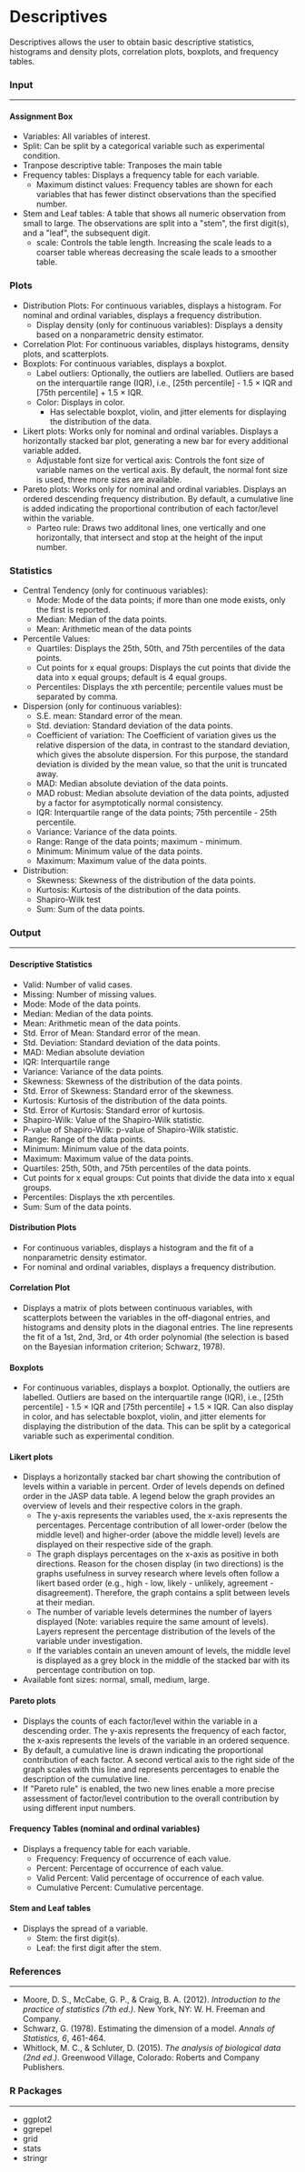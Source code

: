Descriptives
===

Descriptives allows the user to obtain basic descriptive statistics, histograms and density plots, correlation plots, boxplots, and frequency tables.

### Input
-------

#### Assignment Box 
- Variables: All variables of interest.
- Split: Can be split by a categorical variable such as experimental condition.
- Tranpose descriptive table: Tranposes the main table
- Frequency tables: Displays a frequency table for each variable.
  - Maximum distinct values: Frequency tables are shown for each variables that has fewer distinct observations than the specified number.
- Stem and Leaf tables: A table that shows all numeric observation from small to large. The observations are split into a "stem", the first digit(s), and a "leaf", the subsequent digit.
  - scale: Controls the table length. Increasing the scale leads to a coarser table whereas decreasing the scale leads to a smoother table.

### Plots
- Distribution Plots: For continuous variables, displays a histogram. For nominal and ordinal variables, displays a frequency distribution.
  - Display density (only for continuous variables): Displays a density based on a nonparametric density estimator.
- Correlation Plot: For continuous variables, displays histograms, density plots, and scatterplots.
- Boxplots: For continuous variables, displays a boxplot.
  - Label outliers: Optionally, the outliers are labelled. Outliers are based on the interquartile range (IQR), i.e., [25th percentile] - 1.5 × IQR and [75th percentile] + 1.5 × IQR.
  - Color: Displays in color.
    - Has selectable boxplot, violin, and jitter elements for displaying the distribution of the data.
- Likert plots: Works only for nominal and ordinal variables. Displays a horizontally stacked bar plot, generating a new bar for every additional variable added.
  - Adjustable font size for vertical axis: Controls the font size of variable names on the vertical axis. By default, the normal font size is used, three more sizes are available.
- Pareto plots: Works only for nominal and ordinal variables. Displays an ordered descending frequency distribution. By default, a cumulative line is added indicating the proportional contribution of each factor/level within the variable.
  - Parteo rule: Draws two additonal lines, one vertically and one horizontally, that intersect and stop at the height of the input number.

### Statistics
- Central Tendency (only for continuous variables):
  - Mode: Mode of the data points; if more than one mode exists, only the first is reported.
  - Median: Median of the data points.
  - Mean: Arithmetic mean of the data points
- Percentile Values:
  - Quartiles: Displays the 25th, 50th, and 75th percentiles of the data points.
  - Cut points for x equal groups: Displays the cut points that divide the data into x equal groups; default is 4 equal groups.
  - Percentiles: Displays the xth percentile; percentile values must be separated by comma.
- Dispersion (only for continuous variables):
  - S.E. mean: Standard error of the mean.
  - Std. deviation: Standard deviation of the data points.
  - Coefficient of variation: The Coefficient of variation gives us the relative dispersion of the data, in contrast to the standard deviation, which gives the absolute dispersion. For this purpose, the standard deviation is divided by the mean value, so that the unit is truncated away.
  - MAD: Median absolute deviation of the data points.
  - MAD robust: Median absolute deviation of the data points, adjusted by a factor for asymptotically normal consistency.
  - IQR: Interquartile range of the data points; 75th percentile - 25th percentile.
  - Variance: Variance of the data points.
  - Range: Range of the data points; maximum - minimum.
  - Minimum: Minimum value of the data points.
  - Maximum: Maximum value of the data points. 
- Distribution:
  - Skewness: Skewness of the distribution of the data points.
  - Kurtosis: Kurtosis of the distribution of the data points.
  - Shapiro-Wilk test
  - Sum: Sum of the data points.

### Output
-------
#### Descriptive Statistics
- Valid: Number of valid cases.
- Missing: Number of missing values.
- Mode: Mode of the data points.
- Median: Median of the data points.
- Mean: Arithmetic mean of the data points.
- Std. Error of Mean: Standard error of the mean.
- Std. Deviation: Standard deviation of the data points.
- MAD: Median absolute deviation
- IQR: Interquartile range
- Variance: Variance of the data points.
- Skewness: Skewness of the distribution of the data points.
- Std. Error of Skewness: Standard error of the skewness.
- Kurtosis: Kurtosis of the distribution of the data points.
- Std. Error of Kurtosis: Standard error of kurtosis.
- Shapiro-Wilk: Value of the Shapiro-Wilk statistic.
- P-value of Shapiro-Wilk: p-value of Shapiro-Wilk statistic.
- Range: Range of the data points.
- Minimum: Minimum value of the data points.
- Maximum: Maximum value of the data points.
- Quartiles: 25th, 50th, and 75th percentiles of the data points.
- Cut points for x equal groups: Cut points that divide the data into x equal groups.
- Percentiles: Displays the xth percentiles.
- Sum: Sum of the data points.

#### Distribution Plots
- For continuous variables, displays a histogram and the fit of a nonparametric density estimator.
- For nominal and ordinal variables, displays a frequency distribution.

#### Correlation Plot
- Displays a matrix of plots between continuous variables, with scatterplots between the variables in the off-diagonal entries, and histograms and density plots in the diagonal entries.
 The line represents the fit of a 1st, 2nd, 3rd, or 4th order polynomial (the selection is based on the Bayesian information criterion; Schwarz, 1978).

#### Boxplots
- For continuous variables, displays a boxplot. Optionally, the outliers are labelled. Outliers are based on the interquartile range (IQR), i.e., [25th percentile] - 1.5 × IQR and [75th percentile] + 1.5 × IQR. Can also display in color, and has selectable boxplot, violin, and jitter elements for displaying the distribution of the data. This can be split by a categorical variable such as experimental condition.

#### Likert plots
- Displays a horizontally stacked bar chart showing the contribution of levels within a variable in percent. Order of levels depends on defined order in the JASP data table. A legend below the graph provides an overview of levels and their respective colors in the graph.
  - The y-axis represents the variables used, the x-axis represents the percentages. Percentage contribution of all lower-order (below the middle level) and higher-order (above the middle level) levels are displayed on their respective side of the graph.
  - The graph displays percentages on the x-axis as positive in both directions. Reason for the chosen display (in two directions) is the graphs usefulness in survey research where levels often follow a likert based order (e.g., high - low, likely - unlikely, agreement - disagreement). Therefore, the graph contains a split between levels at their median.
  - The number of variable levels determines the number of layers displayed (Note: variables require the same amount of levels). Layers represent the percentage distribution of the levels of the variable under investigation.
  - If the variables contain an uneven amount of levels, the middle level is displayed as a grey block in the middle of the stacked bar with its percentage contribution on top.
- Available font sizes: normal, small, medium, large.

#### Pareto plots
- Displays the counts of each factor/level within the variable in a descending order. The y-axis represents the frequency of each factor, the x-axis represents the levels of the variable in an ordered sequence.
- By default, a cumulative line is drawn indicating the proportional contribution of each factor. A second vertical axis to the right side of the graph scales with this line and represents percentages to enable the description of the cumulative line.
- If "Pareto rule" is enabled, the two new lines enable a more precise assessment of factor/level contribution to the overall contribution by using different input numbers.

#### Frequency Tables (nominal and ordinal variables)
- Displays a frequency table for each variable.
  - Frequency: Frequency of occurrence of each value.
  - Percent: Percentage of occurrence of each value.
  - Valid Percent: Valid percentage of occurrence of each value.
  - Cumulative Percent: Cumulative percentage.

#### Stem and Leaf tables
- Displays the spread of a variable.
  - Stem: the first digit(s).
  - Leaf: the first digit after the stem.

### References
-------
- Moore, D. S., McCabe, G. P., & Craig, B. A. (2012). *Introduction to the practice of statistics (7th ed.)*. New York, NY: W. H. Freeman and Company.
- Schwarz, G. (1978). Estimating the dimension of a model. *Annals of Statistics, 6*, 461-464.
- Whitlock, M. C., & Schluter, D. (2015). *The analysis of biological data (2nd ed.)*. Greenwood Village, Colorado: Roberts and Company Publishers.

### R Packages
---
- ggplot2
- ggrepel
- grid
- stats
- stringr

